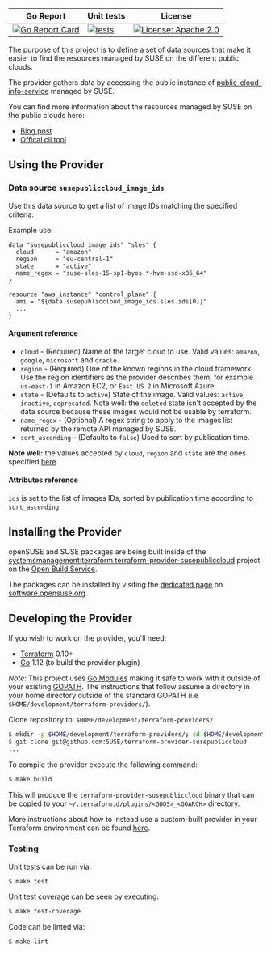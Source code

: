 | Go Report                                                                                                                                | Unit tests                                                                          | License |
|------------------------------------------------------------------------------------------------------------------------------------------|-------------------------------------------------------------------------------------|---------|
| [![Go Report Card](https://goreportcard.com/badge/github.com/SUSE/terraform-provider-susepubliccloud)](https://goreportcard.com/report/github.com/SUSE/terraform-provider-susepubliccloud) | [![tests](https://github.com/SUSE/terraform-provider-susepubliccloud/workflows/tests/badge.svg?branch=master)](https://github.com/SUSE/terraform-provider-susepubliccloud/actions?query=workflow%3Atests+branch%3Amaster) | [![License: Apache 2.0](https://img.shields.io/badge/License-Apache2.0-brightgreen.svg)](https://opensource.org/licenses/Apache-2.0) |

The purpose of this project is to define a set of [data sources](https://www.terraform.io/docs/configuration/data-sources.html)
that make it easier to find the resources managed by SUSE on the different public clouds.

The provider gathers data by accessing the public instance of
[public-cloud-info-service](https://github.com/SUSE-Enceladus/public-cloud-info-service)
managed by SUSE.

You can find more information about the resources managed by SUSE on the public clouds
here:

* [Blog post](https://www.suse.com/c/riddle-me-this/)
* [Offical cli tool](https://github.com/SUSE-Enceladus/public-cloud-info-client)

## Using the Provider

### Data source `susepubliccloud_image_ids`

Use this data source to get a list of image IDs matching
the specified criteria.

Example use:

```hcl
data "susepubliccloud_image_ids" "sles" {
  cloud      = "amazon"
  region     = "eu-central-1"
  state      = "active"
  name_regex = "suse-sles-15-sp1-byos.*-hvm-ssd-x86_64"
}

resource "aws_instance" "control_plane" {
  ami = "${data.susepubliccloud_image_ids.sles.ids[0]}"
  ...
}
```

#### Argument reference

* `cloud` - (Required) Name of the target cloud to use. Valid values: `amazon`,
  `google`, `microsoft` and `oracle`.
* `region` - (Required) One of the known regions in the cloud framework. Use the
  region identifiers as the provider describes them, for example `us-east-1` in
  Amazon EC2, or `East US 2` in Microsoft Azure.
* `state` - (Defaults to `active`) State of the image. Valid values:
  `active`, `inactive`, `deprecated`. Note well: the `deleted` state isn't
  accepted by the data source because these images would not be usable by
  terraform.
* `name_regex` - (Optional) A regex string to apply to the images list returned
  by the remote API managed by SUSE.
* `sort_ascending` - (Defaults to `false`) Used to sort by publication time.

**Note well:** the values accepted by `cloud`, `region` and `state` are the ones
specified [here](https://github.com/SUSE-Enceladus/public-cloud-info-service#server-design).

#### Attributes reference

`ids` is set to the list of images IDs, sorted by publication time according to
`sort_ascending`.

## Installing the Provider

openSUSE and SUSE packages are being built inside of the
[systemsmanagement:terraform terraform-provider-susepubliccloud](https://build.opensuse.org/package/show/systemsmanagement:terraform/terraform-provider-susepubliccloud)
project on the [Open Build Service](https://build.opensuse.org/).

The packages can be installed by visiting the [dedicated page](https://software.opensuse.org/package/terraform-provider-susepubliccloud?search_term=terraform-provider-susepubliccloud)
on [software.opensuse.org](https://software.opensuse.org).

## Developing the Provider

If you wish to work on the provider, you'll need:

* [Terraform](https://www.terraform.io/downloads.html) 0.10+
* [Go](https://golang.org/doc/install) 1.12 (to build the provider plugin)

*Note:* This project uses [Go Modules](https://blog.golang.org/using-go-modules) making it safe to work with it outside of your existing [GOPATH](http://golang.org/doc/code.html#GOPATH). The instructions that follow assume a directory in your home directory outside of the standard GOPATH (i.e `$HOME/development/terraform-providers/`).

Clone repository to: `$HOME/development/terraform-providers/`

```sh
$ mkdir -p $HOME/development/terraform-providers/; cd $HOME/development/terraform-providers/
$ git clone git@github.com:SUSE/terraform-provider-susepubliccloud
...
```

To compile the provider execute the following command:

```sh
$ make build
```

This will produce the `terraform-provider-susepubliccloud` binary that can be
copied to your `~/.terraform.d/plugins/<GOOS>_<GOARCH>` directory.

More instructions about how to instead use a custom-built provider in your
Terraform environment can be found
[here](https://www.terraform.io/docs/plugins/basics.html#installing-a-plugin).

### Testing

Unit tests can be run via:

```sh
$ make test
```

Unit test coverage can be seen by executing:

```sh
$ make test-coverage
```

Code can be linted via:

```sh
$ make lint
```

